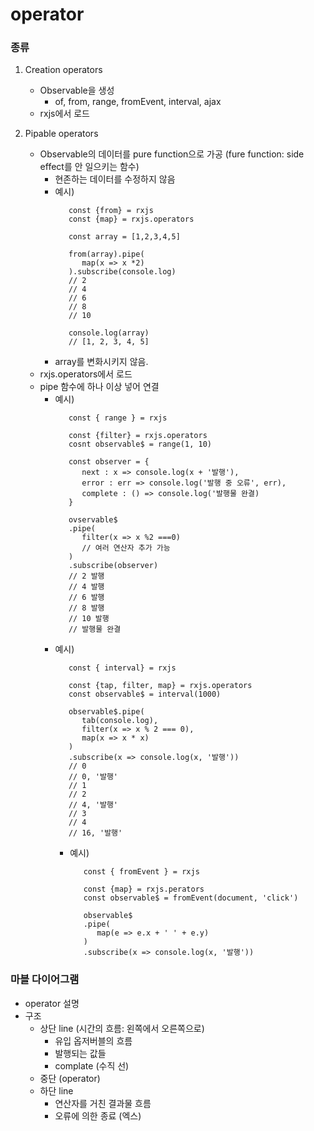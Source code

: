 # operator

### 종류
1. Creation operators
   - Observable을 생성
     - of, from, range, fromEvent, interval, ajax
   - rxjs에서 로드

2. Pipable operators
   - Observable의 데이터를 pure function으로 가공 (fure function: side effect를 안 일으키는 함수)
     - 현존하는 데이터를 수정하지 않음
     - 예시)
         ```
            const {from} = rxjs
            const {map} = rxjs.operators

            const array = [1,2,3,4,5]

            from(array).pipe(
               map(x => x *2)
            ).subscribe(console.log)
            // 2
            // 4
            // 6
            // 8
            // 10

            console.log(array)
            // [1, 2, 3, 4, 5]
         ```
      - array를 변화시키지 않음.
   - rxjs.operators에서 로드
   - pipe 함수에 하나 이상 넣어 연결
     - 예시)
         ```
            const { range } = rxjs

            const {filter} = rxjs.operators
            cosnt observable$ = range(1, 10)

            const observer = {
               next : x => console.log(x + '발행'),
               error : err => console.log('발행 중 오류', err),
               complete : () => console.log('발행물 완결)
            }

            ovservable$
            .pipe(
               filter(x => x %2 ===0)
               // 여러 연산자 추가 가능
            )
            .subscribe(observer)
            // 2 발행
            // 4 발행
            // 6 발행
            // 8 발행
            // 10 발행
            // 발행물 완결
         ```
     - 예시)
         ```
            const { interval} = rxjs
            
            const {tap, filter, map} = rxjs.operators
            const observable$ = interval(1000)

            observable$.pipe(
               tab(console.log),
               filter(x => x % 2 === 0),
               map(x => x * x)
            )
            .subscribe(x => console.log(x, '발행'))
            // 0
            // 0, '발행'
            // 1
            // 2
            // 4, '발행'
            // 3
            // 4
            // 16, '발행'
         ``` 
         - 예시)
            ```
               const { fromEvent } = rxjs

               const {map} = rxjs.perators
               const observable$ = fromEvent(document, 'click')

               observable$
               .pipe(
                  map(e => e.x + ' ' + e.y)
               )
               .subscribe(x => console.log(x, '발행'))
            ``` 

### 마블 다이어그램
   - operator 설명
   - 구조
     - 상단 line (시간의 흐름: 왼쪽에서 오른쪽으로)
       - 유입 옵저버블의 흐름
       - 발행되는 값들
       - complate (수직 선)
     - 중단 (operator)
     - 하단 line
       - 연산자를 거친 결과물 흐름
       - 오류에 의한 종료 (엑스)


